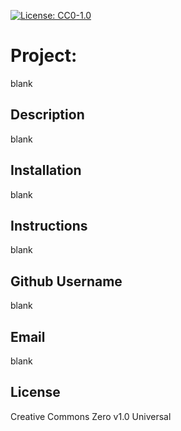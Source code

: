 
  [![License: CC0-1.0](https://img.shields.io/badge/License-CC0%201.0-lightgrey.svg)](http://creativecommons.org/publicdomain/zero/1.0/)
  # Project: 
  blank
  
  ## Description
  blank
  ## Installation
  blank
  ## Instructions
  blank
  ## Github Username
  blank
  ## Email
  blank
  
  ## License
  Creative Commons Zero v1.0 Universal